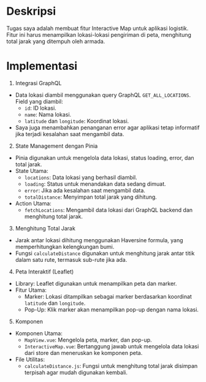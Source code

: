 # Deskripsi
Tugas saya adalah membuat fitur Interactive Map untuk aplikasi logistik. Fitur ini harus menampilkan lokasi-lokasi pengiriman di peta, menghitung total jarak yang ditempuh oleh armada.

# Implementasi

1. Integrasi GraphQL
- Data lokasi diambil menggunakan query GraphQL `GET_ALL_LOCATIONS`.  
  Field yang diambil:
  - `id`: ID lokasi.
  - `name`: Nama lokasi.
  - `latitude` dan `longitude`: Koordinat lokasi.
- Saya juga menambahkan penanganan error agar aplikasi tetap informatif jika terjadi kesalahan saat mengambil data.

2. State Management dengan Pinia
- Pinia digunakan untuk mengelola data lokasi, status loading, error, dan total jarak.
- State Utama:
  - `locations`: Data lokasi yang berhasil diambil.
  - `loading`: Status untuk menandakan data sedang dimuat.
  - `error`: Jika ada kesalahan saat mengambil data.
  - `totalDistance`: Menyimpan total jarak yang dihitung.
- Action Utama:
  - `fetchLocations`: Mengambil data lokasi dari GraphQL backend dan menghitung total jarak.

3. Menghitung Total Jarak
- Jarak antar lokasi dihitung menggunakan Haversine formula, yang memperhitungkan kelengkungan bumi.
- Fungsi `calculateDistance` digunakan untuk menghitung jarak antar titik dalam satu rute, termasuk sub-rute jika ada.  

4. Peta Interaktif (Leaflet)
- Library: Leaflet digunakan untuk menampilkan peta dan marker.
- Fitur Utama:
  - Marker: Lokasi ditampilkan sebagai marker berdasarkan koordinat `latitude` dan `longitude`.
  - Pop-Up: Klik marker akan menampilkan pop-up dengan nama lokasi.

5. Komponen
- Komponen Utama:
  - `MapView.vue`: Mengelola peta, marker, dan pop-up.
  - `InteractiveMap.vue`: Bertanggung jawab untuk mengelola data lokasi dari store dan meneruskan ke komponen peta.
- File Utilitas:
  - `calculateDistance.js`: Fungsi untuk menghitung total jarak disimpan terpisah agar mudah digunakan kembali.